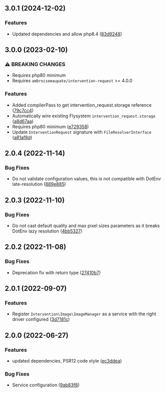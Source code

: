 ## 3.0.1 (2024-12-02)

### Features

* Updated dependencies and allow php8.4 ([83d9248](https://github.com/rezozero/intervention-request-bundle/commit/83d924826a81f2ce811d1dfba7bd9cfefd086c0b))

## 3.0.0 (2023-02-10)

### ⚠ BREAKING CHANGES

* Requires php80 minimum
* Requires `ambroisemaupate/intervention-request` >= 4.0.0

### Features

* Added compilerPass to get intervention_request.storage reference ([79c7cc4](https://github.com/rezozero/intervention-request-bundle/commit/79c7cc4af56fe2da50e9497df8c7885ad47c7289))
* Automatically wire existing Flysystem `intervention_request.storage` ([a8d67aa](https://github.com/rezozero/intervention-request-bundle/commit/a8d67aa180e68cb5239d3eb9295f81f923fc5733))
* Requires php80 minimum ([e729358](https://github.com/rezozero/intervention-request-bundle/commit/e729358c16d35cc0505d19f2dfc34bd9e577e672))
* Update `InterventionRequest` signature with `FileResolverInterface` ([a81af8d](https://github.com/rezozero/intervention-request-bundle/commit/a81af8d9d979a8e4830b146d1cb1f1dc73a68c0c))

## 2.0.4 (2022-11-14)

### Bug Fixes

* Do not validate configuration values, this is not compatible with DotEnv late-resolution ([889e885](https://github.com/rezozero/intervention-request-bundle/commit/889e88521ab3dc6750f7d41afacf51bb1427a155))

## 2.0.3 (2022-11-10)

### Bug Fixes

* Do not cast default quality and max pixel sizes parameters as it breaks DotEnv lazy resolution ([4bb5327](https://github.com/rezozero/intervention-request-bundle/commit/4bb5327d791b39dad31d46a29d6ef79c63410831))

## 2.0.2 (2022-11-08)

### Bug Fixes

* Deprecation fix with return type ([27410b7](https://github.com/rezozero/intervention-request-bundle/commit/27410b739ba5609d8e9eeb8f11ea140e47623c1a))

## 2.0.1 (2022-09-07)

### Features

* Register `Intervention\Image\ImageManager` as a service with the right driver configured ([3d7181c](https://github.com/rezozero/intervention-request-bundle/commit/3d7181c5393c8b63bc1fe806071015dc2c9e5318))

## 2.0.0 (2022-06-27)

### Features

* updated dependencies, PSR12 code style ([ec3ddea](https://github.com/rezozero/intervention-request-bundle/commit/ec3ddea14599f9649fccda8fa6045099c97990f1))

### Bug Fixes

* Service configuration ([9ab83f8](https://github.com/rezozero/intervention-request-bundle/commit/9ab83f8a87b8272bf96bb95b3e09626b7cb58f65))

